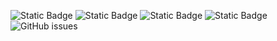 ![Static Badge](https://img.shields.io/badge/blacklists-61-000000) ![Static Badge](https://img.shields.io/badge/blacklisted-3012844-cc0000) ![Static Badge](https://img.shields.io/badge/whitelisted-2254-00CC00) ![Static Badge](https://img.shields.io/badge/streaming_blacklist-28107-000000) ![GitHub issues](https://img.shields.io/github/issues/fabriziosalmi/blacklists)
